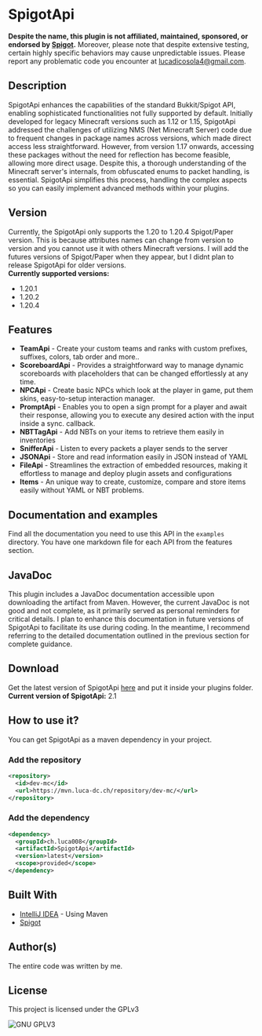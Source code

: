 # SpigotApi
**Despite the name, this plugin is not affiliated, maintained, sponsored, or endorsed by [Spigot](https://hub.spigotmc.org/).** Moreover, please note that despite extensive testing, certain highly specific behaviors may cause unpredictable issues. Please report any problematic code you encounter at lucadicosola4@gmail.com.

## Description
SpigotApi enhances the capabilities of the standard Bukkit/Spigot API, enabling sophisticated functionalities not fully supported by default. Initially developed for legacy Minecraft versions such as 1.12 or 1.15, SpigotApi addressed the challenges of utilizing NMS (Net Minecraft Server) code due to frequent changes in package names across versions, which made direct access less straightforward. However, from version 1.17 onwards, accessing these packages without the need for reflection has become feasible, allowing more direct usage. Despite this, a thorough understanding of the Minecraft server's internals, from obfuscated enums to packet handling, is essential. SpigotApi simplifies this process, handling the complex aspects so you can easily implement advanced methods within your plugins.

## Version
Currently, the SpigotApi only supports the 1.20 to 1.20.4 Spigot/Paper version. This is because attributes names can change from version to version and you cannot use it with others Minecraft versions. I will add the futures versions of Spigot/Paper when they appear, but I didnt plan to release SpigotApi for older versions. \
**Currently supported versions:**
- 1.20.1
- 1.20.2
- 1.20.4

## Features
- **TeamApi** - Create your custom teams and ranks with custom prefixes, suffixes, colors, tab order and more..
- **ScoreboardApi** - Provides a straightforward way to manage dynamic scoreboards with placeholders that can be changed effortlessly at any time.
- **NPCApi** - Create basic NPCs which look at the player in game, put them skins, easy-to-setup interaction manager.
- **PromptApi** - Enables you to open a sign prompt for a player and await their response, allowing you to execute any desired action with the input inside a sync. callback.
- **NBTTagApi** - Add NBTs on your items to retrieve them easily in inventories
- **SnifferApi** - Listen to every packets a player sends to the server
- **JSONApi** - Store and read information easily in JSON instead of YAML
- **FileApi** - Streamlines the extraction of embedded resources, making it effortless to manage and deploy plugin assets and configurations
- **Items** - An unique way to create, customize, compare and store items easily without YAML or NBT problems.

## Documentation and examples
Find all the documentation you need to use this API in the `examples` directory. You have one markdown file for each API from the features section.

## JavaDoc
This plugin includes a JavaDoc documentation accessible upon downloading the artifact from Maven. However, the current JavaDoc is not good and not complete, as it primarily served as personal reminders for critical details. I plan to enhance this documentation in future versions of SpigotApi to facilitate its use during coding. In the meantime, I recommend referring to the detailed documentation outlined in the previous section for complete guidance.

## Download
Get the latest version of SpigotApi [here](https://mvn.luca-dc.ch/repository/dev-mc/ch/luca008/SpigotApi/latest/SpigotApi-latest.jar) and put it inside your plugins folder. \
**Current version of SpigotApi:** 2.1

## How to use it?
You can get SpigotApi as a maven dependency in your project.

### Add the repository
```xml
<repository>
  <id>dev-mc</id>
  <url>https://mvn.luca-dc.ch/repository/dev-mc/</url>
</repository>
```

### Add the dependency
```xml
<dependency>
  <groupId>ch.luca008</groupId>
  <artifactId>SpigotApi</artifactId>
  <version>latest</version>
  <scope>provided</scope>
</dependency>
```

## Built With

* [IntelliJ IDEA](https://www.jetbrains.com/idea/) - Using Maven
* [Spigot](https://hub.spigotmc.org/)

## Author(s)

The entire code was written by me.

## License
 
This project is licensed under the GPLv3
 
![GNU GPLV3](https://imgur.com/imkUoGR.png)
